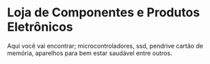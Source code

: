 # Loja de Componentes e Produtos Eletrônicos
Aqui você vai encontrar; microcontroladores, ssd, pendrive
cartão de memória, aparelhos para bem estar saudável entre outros.
 
